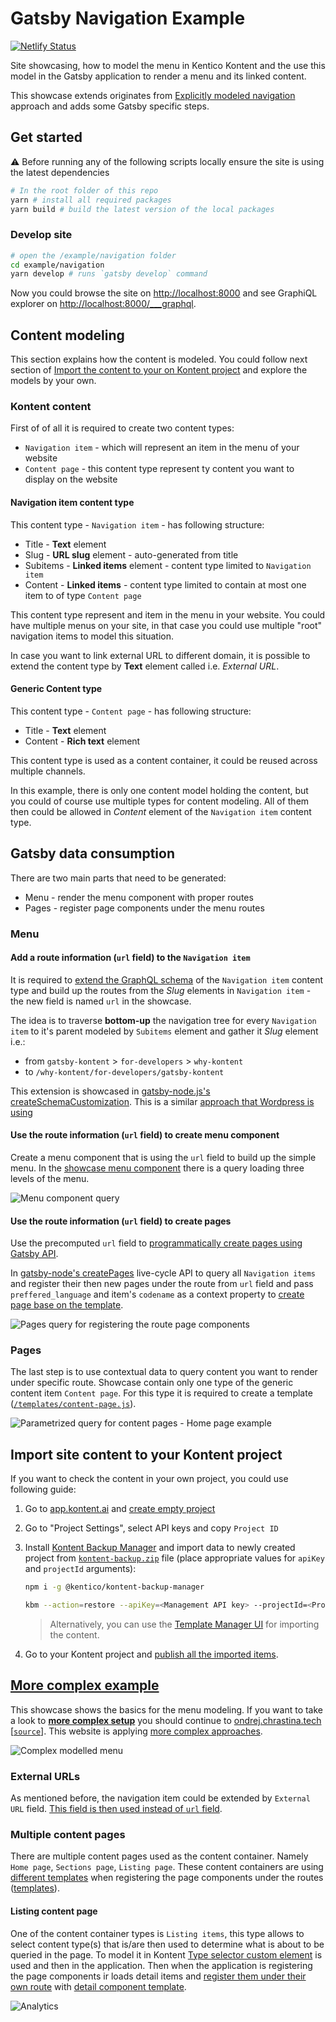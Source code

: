 # Gatsby Navigation Example

[![Netlify Status](https://api.netlify.com/api/v1/badges/5129d2e5-dc9f-4519-b18a-ad617e6225d5/deploy-status)](https://app.netlify.com/sites/kontent-gatsby-example-navigation/deploys)

Site showcasing, how to model the menu in Kentico Kontent and the use this model in the Gatsby application to render a menu and its linked content.

This showcase extends originates from [Explicitly modeled navigation](https://docs.kontent.ai/tutorials/write-and-collaborate/structure-your-content/manage-navigation-menus#a-c-explicitly-modeled-navigation) approach and adds some Gatsby specific steps.

## Get started

:warning: Before running any of the following scripts locally ensure the site is using the latest dependencies

```sh
# In the root folder of this repo
yarn # install all required packages
yarn build # build the latest version of the local packages
```

### Develop site

```sh
# open the /example/navigation folder
cd example/navigation
yarn develop # runs `gatsby develop` command
```

Now you could browse the site on <http://localhost:8000> and see GraphiQL explorer on <http://localhost:8000/___graphql>.

## Content modeling

This section explains how the content is modeled. You could follow next section of [Import the content to your on Kontent project](#Import-site-content-to-your-Kontent-project) and explore the models by your own.

### Kontent content

First of of all it is required to create two content types:

- `Navigation item` - which will represent an item in the menu of your website
- `Content page` - this content type represent ty content you want to display on the website

#### Navigation item content type

This content type - `Navigation item` - has following structure:

- Title - **Text** element
- Slug - **URL slug** element - auto-generated from title
- Subitems - **Linked items** element - content type limited to `Navigation item`
- Content - **Linked items** - content type limited to contain at most one item to of type `Content page`

This content type represent and item in the menu in your website. You could have multiple menus on your site, in that case you could use multiple "root" navigation items to model this situation.

In case you want to link external URL to different domain, it is possible to extend the content type by **Text** element called i.e. _External URL_.

#### Generic Content type

This content type - `Content page` - has following structure:

- Title - **Text** element
- Content - **Rich text** element

This content type is used as a content container, it could be reused across multiple channels.

In this example, there is only one content model holding the content, but you could of course use multiple types for content modeling. All of them then could be allowed in _Content_ element of the `Navigation item` content type.

## Gatsby data consumption

There are two main parts that need to be generated:

- Menu - render the menu component with proper routes
- Pages - register page components under the menu routes

### Menu

#### Add a route information (`url` field) to the `Navigation item`

It is required to [extend the GraphQL schema](https://www.gatsbyjs.org/docs/schema-customization/) of the `Navigation item` content type and build up the routes from the _Slug_ elements in `Navigation item` - the new field is named `url` in the showcase.

The idea is to traverse **bottom-up** the navigation tree for every `Navigation item` to it's parent modeled by `Subitems` element and gather it _Slug_ element i.e.:

- from `gatsby-kontent` > `for-developers` > `why-kontent`
- to `/why-kontent/for-developers/gatsby-kontent`

This extension is showcased in [gatsby-node.js's createSchemaCustomization](./gatsby-node.js#L7). This is a similar [approach that Wordpress is using](https://github.com/gatsbyjs/gatsby/issues/3954#issuecomment-599256320)

#### Use the route information (`url` field) to create menu component

Create a menu component that is using the `url` field to build up the simple menu. In the [showcase menu component](./src/components/complex-menu.js) there is a query loading three levels of the menu.

![Menu component query](./docs/create-menu-component-query.png)

#### Use the route information (`url` field) to create pages

Use the precomputed `url` field to [programmatically create pages using Gatsby API](https://www.gatsbyjs.org/tutorial/part-seven/#creating-pages).

In [gatsby-node's createPages](./gatsby-node.js#L56) live-cycle API to query all `Navigation items` and register their then new pages under the route from `url` field and pass `preffered_language` and item's `codename` as a context property to [create page base on the template](https://www.gatsbyjs.org/blog/2019-05-02-how-to-build-a-blog-with-wordpress-and-gatsby-part-3/#adding-pages-to-gatsby-nodejs).

![Pages query for registering the route page components](./docs/register-pages-components-query.png)

### Pages

The last step is to use contextual data to query content you want to render under specific route. Showcase contain only one type of the generic content item `Content page`. For this type it is required to create a template ([`/templates/content-page.js`](./src/templates/content-page.js)).

![Parametrized query for content pages - Home page example](./docs/content-page-template-query.png)

## Import site content to your Kontent project

If you want to check the content in your own project, you could use following guide:

1. Go to [app.kontent.ai](https://app.kontent.ai) and [create empty project](https://docs.kontent.ai/tutorials/set-up-kontent/projects/manage-projects#a-creating-projects)
1. Go to "Project Settings", select API keys and copy `Project ID`
1. Install [Kontent Backup Manager](https://github.com/Kentico/kontent-backup-manager-js) and import data to newly created project from [`kontent-backup.zip`](./kontent-backup.zip) file (place appropriate values for `apiKey` and `projectId` arguments):

   ```sh
   npm i -g @kentico/kontent-backup-manager

   kbm --action=restore --apiKey=<Management API key> --projectId=<Project ID> --zipFilename=kontent-backup
   ```

   > Alternatively, you can use the [Template Manager UI](https://kentico.github.io/kontent-template-manager/import-from-file) for importing the content.

1. Go to your Kontent project and [publish all the imported items](https://docs.kontent.ai/tutorials/write-and-collaborate/publish-your-work/publish-content-items).

## [More complex example](https://github.com/Simply007/Simply007.github.io#setup)

This showcase shows the basics for the menu modeling. If you want to take a look to [**more complex setup**](https://github.com/Simply007/Simply007.github.io#setup) you should continue to [ondrej.chrastina.tech](https://ondrej.chrastina.tech) [[`source`](https://github.com/Simply007/Simply007.github.io)]. This website is applying [more complex approaches](https://github.com/Simply007/Simply007.github.io#Setup).

![Complex modelled menu](./docs/complex-menu-showcase.png)

### External URLs

As mentioned before, the navigation item could be extended by `External URL` field. [This field is then used instead of `url` field](https://github.com/Simply007/Simply007.github.io/src/components/Menu.js).

### Multiple content pages

There are multiple content pages used as the content container. Namely `Home page`, `Sections page`, `Listing page`. These content containers are using [different templates](https://github.com/Simply007/Simply007.github.io/blob/source/gatsby-node.js) when registering the page components under the routes ([templates](https://github.com/Simply007/Simply007.github.io/tree/source/src/templates)).

#### Listing content page

One of the content container types is `Listing items`, this type allows to select content type(s) that is/are then used to determine what is about to be queried in the page. To model it in Kontent [Type selector custom element](https://github.com/Simply007/kontent-custom-element-type-selector) is used and then in the application. Then when the application is registering the page components ir loads detail items and [register them under their own route](https://github.com/Simply007/Simply007.github.io/blob/source/gatsby-node.js#L115) with [detail component template](https://github.com/Simply007/Simply007.github.io/blob/source/src/templates/journal-item.js).

![Analytics](https://kentico-ga-beacon.azurewebsites.net/api/UA-69014260-4/Kentico/kontent-gatsby-packages/examples/navigation?pixel)